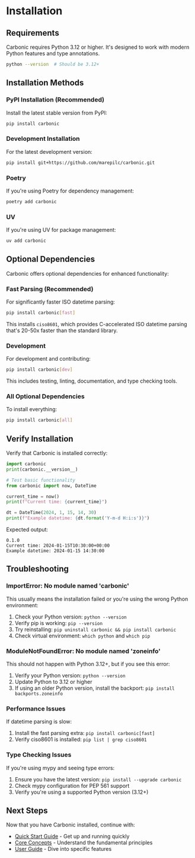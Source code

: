 # Installation

## Requirements

Carbonic requires Python 3.12 or higher. It's designed to work with modern Python features and type annotations.

```bash
python --version  # Should be 3.12+
```

## Installation Methods

### PyPI Installation (Recommended)

Install the latest stable version from PyPI:

```bash
pip install carbonic
```

### Development Installation

For the latest development version:

```bash
pip install git+https://github.com/marepilc/carbonic.git
```

### Poetry

If you're using Poetry for dependency management:

```bash
poetry add carbonic
```

### UV

If you're using UV for package management:

```bash
uv add carbonic
```

## Optional Dependencies

Carbonic offers optional dependencies for enhanced functionality:

### Fast Parsing (Recommended)

For significantly faster ISO datetime parsing:

```bash
pip install carbonic[fast]
```

This installs `ciso8601`, which provides C-accelerated ISO datetime parsing that's 20-50x faster than the standard library.


### Development

For development and contributing:

```bash
pip install carbonic[dev]
```

This includes testing, linting, documentation, and type checking tools.

### All Optional Dependencies

To install everything:

```bash
pip install carbonic[all]
```

## Verify Installation

Verify that Carbonic is installed correctly:

```python
import carbonic
print(carbonic.__version__)

# Test basic functionality
from carbonic import now, DateTime

current_time = now()
print(f"Current time: {current_time}")

dt = DateTime(2024, 1, 15, 14, 30)
print(f"Example datetime: {dt.format('Y-m-d H:i:s')}")
```

Expected output:
```
0.1.0
Current time: 2024-01-15T10:30:00+00:00
Example datetime: 2024-01-15 14:30:00
```

## Troubleshooting

### ImportError: No module named 'carbonic'

This usually means the installation failed or you're using the wrong Python environment:

1. Check your Python version: `python --version`
2. Verify pip is working: `pip --version`
3. Try reinstalling: `pip uninstall carbonic && pip install carbonic`
4. Check virtual environment: `which python` and `which pip`

### ModuleNotFoundError: No module named 'zoneinfo'

This should not happen with Python 3.12+, but if you see this error:

1. Verify your Python version: `python --version`
2. Update Python to 3.12 or higher
3. If using an older Python version, install the backport: `pip install backports.zoneinfo`

### Performance Issues

If datetime parsing is slow:

1. Install the fast parsing extra: `pip install carbonic[fast]`
2. Verify ciso8601 is installed: `pip list | grep ciso8601`

### Type Checking Issues

If you're using mypy and seeing type errors:

1. Ensure you have the latest version: `pip install --upgrade carbonic`
2. Check mypy configuration for PEP 561 support
3. Verify you're using a supported Python version (3.12+)

## Next Steps

Now that you have Carbonic installed, continue with:

- [Quick Start Guide](quickstart.md) - Get up and running quickly
- [Core Concepts](concepts.md) - Understand the fundamental principles
- [User Guide](../guide/datetime.md) - Dive into specific features
